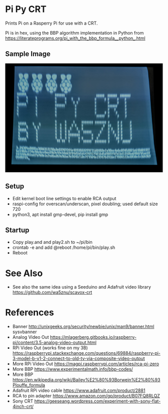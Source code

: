 # Pi Py CRT

Prints Pi on a Rasperry Pi for use with a CRT. 

Pi is in hex, using the 
BBP algorithm implementation in Python from https://literateprograms.org/pi_with_the_bbp_formula__python_.html

## Sample Image
![](docs/sony-crt-wa5znu.jpg)

## Setup
- Edit kernel boot line settings to enable RCA output
- raspi-config for overscan/underscan, pixel doubling; used default size 720
- python3, apt install gmp-devel, pip install gmp

## Startup
- Copy play.and and play2.sh to ~/pi/bin
- crontab -e and add @reboot /home/pi/bin/play.sh
- Reboot

# See Also
- See also the same idea using a Seeduino and Adafruit video library https://github.com/wa5znu/scavox-crt 

# References
- Banner http://unixgeeks.org/security/newbie/unix/man9/banner.html sysvbanner
- Analog Video Out https://mlagerberg.gitbooks.io/raspberry-pi/content/3.5-analog-video-output.html
- RPi Video Out (works fine on my 3B) https://raspberrypi.stackexchange.com/questions/69884/raspberry-pi-3-model-b-v1-2-connect-to-old-tv-via-composite-video-output
- More RPi Video Out https://magpi.raspberrypi.com/articles/rca-pi-zero
- More BBP https://www.experimentalmath.info/bbp-codes/
- More BBP https://en.wikipedia.org/wiki/Bailey%E2%80%93Borwein%E2%80%93Plouffe_formula
- Adafruit RPi video cable https://www.adafruit.com/product/2881
- RCA to pin adapter https://www.amazon.com/gp/product/B07FQ8RLQZ
- Sony CRT https://geeseang.wordpress.com/experiment-with-sony-flat-4inch-crt/
